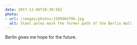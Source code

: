 ```yaml
---
date: 2017-11-06T10:39:56Z
photo:
- url: /images/photos/1509964796.jpg
  alt: Steel poles mark the former path of the Berlin Wall
---
```

Berlin gives me hope for the future.
